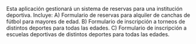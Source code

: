 Esta aplicación gestionará un sistema de reservas para una institución deportiva. 
    Incluye: 
        A) Formulario de reservas para alquiler de canchas de fútbol para mayores de edad.
        B) Formulario de inscripción a torneos de distintos deportes para todas las edades.
        C) Formulario de inscripción a escuelas deportivas de distintos deportes para todas las edades.